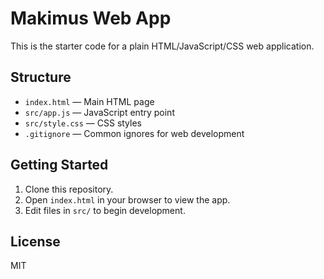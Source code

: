 # Makimus Web App

This is the starter code for a plain HTML/JavaScript/CSS web application.

## Structure

- `index.html` — Main HTML page
- `src/app.js` — JavaScript entry point
- `src/style.css` — CSS styles
- `.gitignore` — Common ignores for web development

## Getting Started

1. Clone this repository.
2. Open `index.html` in your browser to view the app.
3. Edit files in `src/` to begin development.

## License

MIT
